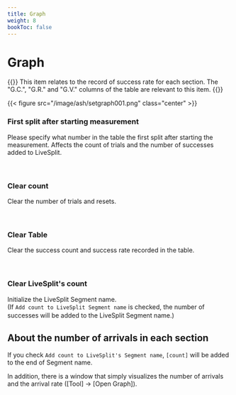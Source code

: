```yaml
---
title: Graph
weight: 8
bookToc: false
---
```


# Graph

{{<hint info>}}
This item relates to the record of success rate for each section. The "G.C.", "G.R." and "G.V." columns of the table are relevant to this item.
{{</hint>}}

{{< figure src="/image/ash/setgraph001.png" class="center" >}}

### First split after starting measurement
Please specify what number in the table the first split after starting the measurement. Affects the count of trials and the number of successes added to LiveSplit.

　
### Clear count
Clear the number of trials and resets.

　
### Clear Table
Clear the success count and success rate recorded in the table.

　
### Clear LiveSplit's count
Initialize the LiveSplit Segment name.\
(If ```Add count to LiveSplit Segment name``` is checked, the number of successes will be added to the LiveSplit Segment name.)
　

## About the number of arrivals in each section
If you check ```Add count to LiveSplit's Segment name```, ```[count]``` will be added to the end of Segment name.

In addition, there is a window that simply visualizes the number of arrivals and the arrival rate ([Tool] -> [Open Graph]).